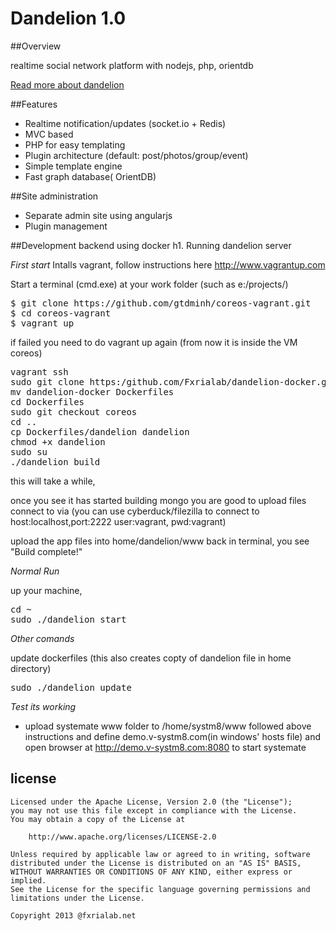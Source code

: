 # Dandelion 1.0


##Overview

realtime social network platform with nodejs, php, orientdb

[Read more about dandelion](http://dandelion.fxrialab.net)

##Features

- Realtime notification/updates (socket.io + Redis)
- MVC based
- PHP for easy templating
- Plugin architecture (default: post/photos/group/event)
- Simple template engine
- Fast graph database( OrientDB)

##Site administration
- Separate admin site using angularjs
- Plugin management

##Development backend using docker
h1. Running dandelion server

*First start*
Intalls vagrant, follow instructions here 
http://www.vagrantup.com

Start a terminal (cmd.exe) at your work folder (such as e:/projects/)
<pre>
$ git clone https://github.com/gtdminh/coreos-vagrant.git
$ cd coreos-vagrant
$ vagrant up
</pre>

if failed you need to do vagrant up again (from now it is inside the VM coreos)
<pre>
vagrant ssh
sudo git clone https:/github.com/Fxrialab/dandelion-docker.git
mv dandelion-docker Dockerfiles
cd Dockerfiles
sudo git checkout coreos
cd ..
cp Dockerfiles/dandelion dandelion
chmod +x dandelion
sudo su
./dandelion build
</pre>

this will take a while, 

once you see it has started building mongo you are good to upload files
connect to via (you can use cyberduck/filezilla to connect to host:localhost,port:2222 user:vagrant, pwd:vagrant)

upload the app files into home/dandelion/www
back in terminal, you see "Build complete!" 

*Normal Run*

up your machine, 
<pre>
cd ~
sudo ./dandelion start
</pre>

*Other comands*

update dockerfiles (this also creates copty of dandelion file in home directory)
<pre>
sudo ./dandelion update
</pre>

*Test its working*
* upload systemate www folder to /home/systm8/www followed above instructions and define demo.v-systm8.com(in windows' hosts file) and open browser at http://demo.v-systm8.com:8080 to start systemate

## license

    Licensed under the Apache License, Version 2.0 (the "License");
    you may not use this file except in compliance with the License.
    You may obtain a copy of the License at

        http://www.apache.org/licenses/LICENSE-2.0

    Unless required by applicable law or agreed to in writing, software
    distributed under the License is distributed on an "AS IS" BASIS,
    WITHOUT WARRANTIES OR CONDITIONS OF ANY KIND, either express or implied.
    See the License for the specific language governing permissions and
    limitations under the License.
    
    Copyright 2013 @fxrialab.net